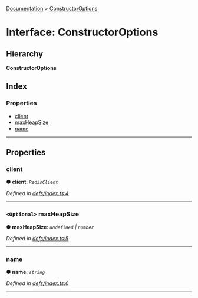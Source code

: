[Documentation](../README.md) > [ConstructorOptions](../interfaces/constructoroptions.md)

# Interface: ConstructorOptions

## Hierarchy

**ConstructorOptions**

## Index

### Properties

* [client](constructoroptions.md#client)
* [maxHeapSize](constructoroptions.md#maxheapsize)
* [name](constructoroptions.md#name)

---

## Properties

<a id="client"></a>

###  client

**● client**: *`RedisClient`*

*Defined in [defs/index.ts:4](https://github.com/badbatch/cachemap/blob/64dbdb8/packages/redis/src/defs/index.ts#L4)*

___
<a id="maxheapsize"></a>

### `<Optional>` maxHeapSize

**● maxHeapSize**: *`undefined` \| `number`*

*Defined in [defs/index.ts:5](https://github.com/badbatch/cachemap/blob/64dbdb8/packages/redis/src/defs/index.ts#L5)*

___
<a id="name"></a>

###  name

**● name**: *`string`*

*Defined in [defs/index.ts:6](https://github.com/badbatch/cachemap/blob/64dbdb8/packages/redis/src/defs/index.ts#L6)*

___

